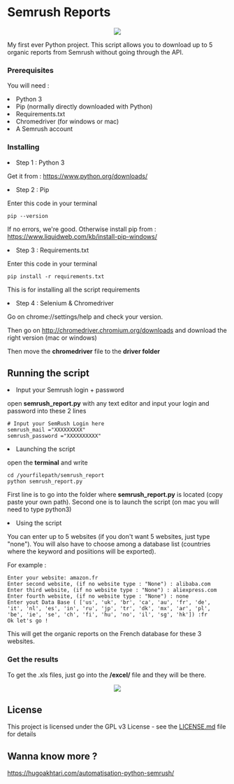 # Semrush Reports
<p align="center">
  <img src="http://hugoakhtari.com/wp-content/uploads/2019/09/semrush_python_script.gif">
</p>


My first ever Python project. This script allows you to download up to 5 organic reports from Semrush without going through the API. 

### Prerequisites

You will need :
<li>Python 3
<li>Pip (normally directly downloaded with Python)
<li>Requirements.txt
<li>Chromedriver (for windows or mac)
<li>A Semrush account

### Installing

<li>Step 1 : Python 3

Get it from : https://www.python.org/downloads/

<li>Step 2 : Pip

Enter this code in your terminal

```
pip --version
```
If no errors, we're good. Otherwise install pip from : https://www.liquidweb.com/kb/install-pip-windows/

<li>Step 3 : Requirements.txt

Enter this code in your terminal

```
pip install -r requirements.txt
```
This is for installing all the script requirements 

<li>Step 4 : Selenium & Chromedriver

Go on chrome://settings/help and check your version.

Then go on http://chromedriver.chromium.org/downloads and download the right version (mac or windows)

Then move the <b>chromedriver</b> file to the <b>driver folder</b>

## Running the script

<li>Input your Semrush login + password

open <b>semrush_report.py</b> with any text editor and input your login and password into these 2 lines
```
# Input your SemRush Login here
semrush_mail ="XXXXXXXXX"
semrush_password ="XXXXXXXXXX"
```

<li>Launching the script

open the <b>terminal</b> and write
```
cd /yourfilepath/semrush_report
python semrush_report.py
```
First line is to go into the folder where <b>semrush_report.py</b> is located (copy paste your own path). Second one is to launch the script (on mac you will need to type python3)

<li>Using the script

You can enter up to 5 websites (if you don't want 5 websites, just type "none"). You will also have to choose among a database list (countries where the keyword and posiitions will be exported).

For example : 
```
Enter your website: amazon.fr
Enter second website, (if no website type : "None") : alibaba.com
Enter third website, (if no website type : "None") : aliexpress.com
Enter fourth website, (if no website type : "None") : none
Enter yout Data Base ( ['us', 'uk', 'br', 'ca', 'au', 'fr', 'de', 'it', 'nl', 'es', 'in', 'ru', 'jp', 'tr', 'dk', 'mx', 'ar', 'pl', 'be', 'ie', 'se', 'ch', 'fi', 'hu', 'no', 'il', 'sg', 'hk']) :fr
Ok let's go !
```
This will get the organic reports on the French database for these 3 websites.

### Get the results

To get the .xls files, just go into the <b>/excel/</b> file and they will be there.

<p align="center">
  <img src="https://hugoakhtari.com/wp-content/uploads/2019/09/excel_export.png">
</p>

## License

This project is licensed under the GPL v3 License - see the [LICENSE.md](LICENSE.md) file for details

## Wanna know more ? 

https://hugoakhtari.com/automatisation-python-semrush/
